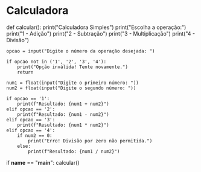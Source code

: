 # Calculadora
def calcular():
    print("Calculadora Simples")
    print("Escolha a operação:")
    print("1 - Adição")
    print("2 - Subtração")
    print("3 - Multiplicação")
    print("4 - Divisão")
    
    opcao = input("Digite o número da operação desejada: ")
    
    if opcao not in ('1', '2', '3', '4'):
        print("Opção inválida! Tente novamente.")
        return
    
    num1 = float(input("Digite o primeiro número: "))
    num2 = float(input("Digite o segundo número: "))
    
    if opcao == '1':
        print(f"Resultado: {num1 + num2}")
    elif opcao == '2':
        print(f"Resultado: {num1 - num2}")
    elif opcao == '3':
        print(f"Resultado: {num1 * num2}")
    elif opcao == '4':
        if num2 == 0:
            print("Erro! Divisão por zero não permitida.")
        else:
            print(f"Resultado: {num1 / num2}")

if __name__ == "__main__":
    calcular()
